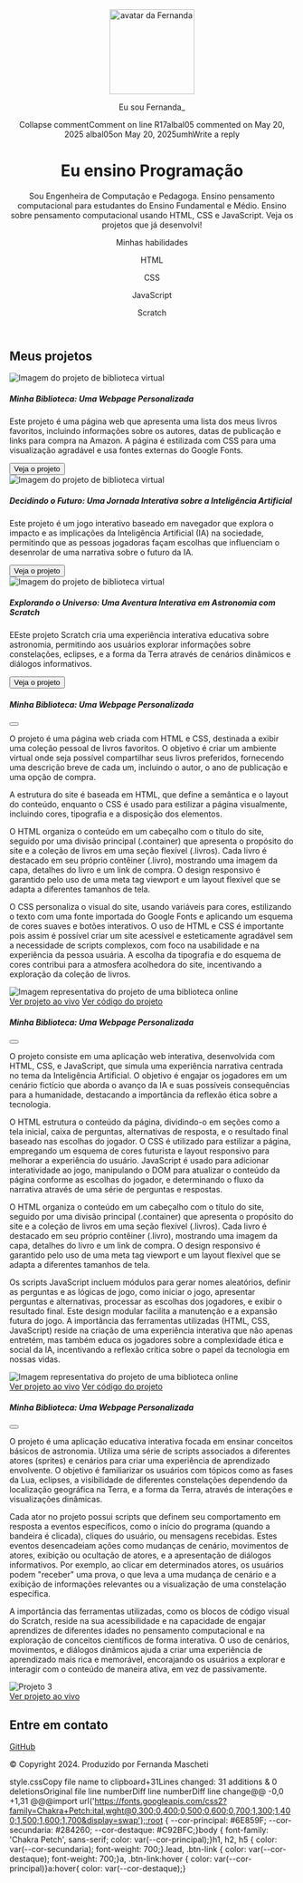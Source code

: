 <!DOCTYPE html><html lang="pt-br"><head>    <meta charset="UTF-8">    <meta name="daniel" content="width=device-width, initial-scale=1.0">    <link href="https://cdn.jsdelivr.net/npm/bootstrap@5.3.2/dist/css/bootstrap.min.css" rel="stylesheet">    <link rel="stylesheet" href="https://cdn.jsdelivr.net/npm/bootstrap-icons@1.11.3/font/bootstrap-icons.min.css">    <link rel="stylesheet" href="style.css">    <title>Meu portfólio</title></head><body>    <header class="container text-center">        <img src="img/avatar-perfil.png" alt="avatar da Fernanda" class="rounded-circle" width="150" height="150"            srcset="">        <p class="lead">Eu sou Fernanda_</p>Collapse commentComment on line R17albal05 commented on May 20, 2025 albal05on May 20, 2025umhWrite a reply        <h1>Eu ensino Programação</h1>        <p>Sou Engenheira de Computação e Pedagoga. Ensino pensamento computacional para estudantes do Ensino            Fundamental e Médio. Ensino sobre pensamento computacional usando HTML, CSS e JavaScript. Veja os projetos            que já desenvolvi!</p>        <p>Minhas habilidades</p>        <div>            <p class="badge bg-secondary">HTML</p>            <p class="badge bg-secondary">CSS</p>            <p class="badge bg-secondary">JavaScript</p>            <p class="badge bg-secondary">Scratch</p>        </div>    </header>    <main class="container mt-5">        <h2>Meus projetos</h2>        <div class="row">            <!-- Projeto 1 -->            <div class="col-md-4">                <div class="card">                    <img src="img/projeto-1.png" class="card-img-top" alt="Imagem do projeto de biblioteca virtual">                    <div class="card-body">                        <h5 class="card-title">Minha Biblioteca: Uma Webpage Personalizada</h5>                        <p class="card-text">Este projeto é uma página web que apresenta uma lista dos meus livros                            favoritos, incluindo informações sobre os autores, datas de publicação e links para compra                            na Amazon. A página é estilizada com CSS para uma visualização agradável e usa fontes                            externas do Google Fonts.                        </p>                        <button type="button" class="btn btn-link" data-bs-toggle="modal" data-bs-target="#modal1">Veja                            o projeto</button>                    </div>                </div>            </div>            <!-- Projeto 2 -->            <div class="col-md-4">                <div class="card">                    <img src="img/projeto-2.png" class="card-img-top" alt="Imagem do projeto de biblioteca virtual">                    <div class="card-body">                        <h5 class="card-title">Decidindo o Futuro: Uma Jornada Interativa sobre a Inteligência                            Artificial</h5>                        <p class="card-text">Este projeto é um jogo interativo baseado em navegador que explora o                            impacto e as implicações da Inteligência Artificial (IA) na sociedade, permitindo que as                            pessoas jogadoras façam escolhas que influenciam o desenrolar de uma narrativa sobre o                            futuro da IA.</p>                        <button type="button" class="btn btn-link" data-bs-toggle="modal" data-bs-target="#modal2">Veja                            o projeto</button>                    </div>                </div>            </div>            <!-- Projeto 3 -->            <div class="col-md-4">                <div class="card">                    <img src="img/projeto-3.png" class="card-img-top" alt="Imagem do projeto de biblioteca virtual">                    <div class="card-body">                        <h5 class="card-title">Explorando o Universo: Uma Aventura Interativa em Astronomia com Scratch                        </h5>                        <p class="card-text">EEste projeto Scratch cria uma experiência interativa educativa sobre                            astronomia, permitindo aos usuários explorar informações sobre constelações, eclipses, e a                            forma da Terra através de cenários dinâmicos e diálogos informativos.                        </p>                        <button type="button" class="btn btn-link" data-bs-toggle="modal" data-bs-target="#modal3">Veja                            o projeto</button>                    </div>                </div>            </div>        </div>    </main>    <!-- Modal 1 -->    <div class="modal" id="modal1" tabindex="-1">        <div class="modal-dialog">            <div class="modal-content">                <div class="modal-header">                    <h5 class="modal-title">Minha Biblioteca: Uma Webpage Personalizada</h5>                    <button type="button" class="btn-close" data-bs-dismiss="modal" aria-label="Close"></button>                </div>                <div class="modal-body">                    <p>O projeto é uma página web criada com HTML e CSS, destinada a exibir uma coleção pessoal de                        livros favoritos. O objetivo é criar um ambiente virtual onde seja possível compartilhar                        seus livros preferidos, fornecendo uma descrição breve de cada um, incluindo o autor, o ano                        de publicação e uma opção de compra.</p>                    <p>A estrutura do site é baseada em HTML, que define a semântica e o layout do conteúdo,                        enquanto o CSS é usado para estilizar a página visualmente, incluindo cores, tipografia e a                        disposição dos elementos.</p>                    <p>O HTML organiza o conteúdo em um cabeçalho com o título do site, seguido por uma divisão                        principal (.container) que apresenta o propósito do site e a coleção de livros em uma seção                        flexível (.livros). Cada livro é destacado em seu próprio contêiner (.livro), mostrando uma                        imagem da capa, detalhes do livro e um link de compra. O design responsivo é garantido pelo                        uso de uma meta tag viewport e um layout flexível que se adapta a diferentes tamanhos de                        tela.</p>                    <p>O CSS personaliza o visual do site, usando variáveis para cores, estilizando o texto com uma                        fonte importada do Google Fonts e aplicando um esquema de cores suaves e botões interativos.                        O uso de HTML e CSS é importante pois assim é possível criar um site acessível e                        esteticamente agradável sem a necessidade de scripts complexos, com foco na usabilidade e na                        experiência da pessoa usuária. A escolha da tipografia e do esquema de cores contribui para                        a atmosfera acolhedora do site, incentivando a exploração da coleção de livros.</p>                    <img src="img/projeto-1.png" class="img-fluid w-100"                        alt="Imagem representativa do projeto de uma biblioteca online">                </div>                <div class="modal-footer">                    <a href="https://femascheti.github.io/minhas-leituras/">Ver projeto ao vivo</a>                    <a href="https://github.com/femascheti/minhas-leituras">Ver código do projeto</a>                </div>            </div>        </div>    </div>    <!-- Modal 2 -->    <div class="modal" id="modal2" tabindex="-1">        <div class="modal-dialog">            <div class="modal-content">                <div class="modal-header">                    <h5 class="modal-title">Minha Biblioteca: Uma Webpage Personalizada</h5>                    <button type="button" class="btn-close" data-bs-dismiss="modal" aria-label="Close"></button>                </div>                <div class="modal-body">                    <p>O projeto consiste em uma aplicação web interativa, desenvolvida com HTML, CSS, e JavaScript, que                        simula uma experiência narrativa centrada no tema da Inteligência Artificial. O objetivo é                        engajar os jogadores em um cenário fictício que aborda o avanço da IA e suas possíveis                        consequências para a humanidade, destacando a importância da reflexão ética sobre a tecnologia.                    </p>                    <p>O HTML estrutura o conteúdo da página, dividindo-o em seções como a tela inicial, caixa de                        perguntas, alternativas de resposta, e o resultado final baseado nas escolhas do jogador. O CSS                        é utilizado para estilizar a página, empregando um esquema de cores futurista e layout                        responsivo para melhorar a experiência do usuário. JavaScript é usado para adicionar                        interatividade ao jogo, manipulando o DOM para atualizar o conteúdo da página conforme as                        escolhas do jogador, e determinando o fluxo da narrativa através de uma série de perguntas e                        respostas.</p>                    <p>O HTML organiza o conteúdo em um cabeçalho com o título do site, seguido por uma divisão                        principal (.container) que apresenta o propósito do site e a coleção de livros em uma seção                        flexível (.livros). Cada livro é destacado em seu próprio contêiner (.livro), mostrando uma                        imagem da capa, detalhes do livro e um link de compra. O design responsivo é garantido pelo                        uso de uma meta tag viewport e um layout flexível que se adapta a diferentes tamanhos de                        tela.</p>                    <p>Os scripts JavaScript incluem módulos para gerar nomes aleatórios, definir as perguntas e as                        lógicas de jogo, como iniciar o jogo, apresentar perguntas e alternativas, processar as escolhas                        dos jogadores, e exibir o resultado final. Este design modular facilita a manutenção e a                        expansão futura do jogo. A importância das ferramentas utilizadas (HTML, CSS, JavaScript) reside                        na criação de uma experiência interativa que não apenas entretém, mas também educa os jogadores                        sobre a complexidade ética e social da IA, incentivando a reflexão crítica sobre o papel da                        tecnologia em nossas vidas.                    </p>                    <img src="img/projeto-2.png" class="img-fluid w-100"                        alt="Imagem representativa do projeto de uma biblioteca online">                </div>                <div class="modal-footer">                    <a href="https://femascheti.github.io/tecnicas-computacionais-refletindo-sobre-ia/">Ver projeto ao                        vivo</a>                    <a href="https://github.com/femascheti/tecnicas-computacionais-refletindo-sobre-ia">Ver código do                        projeto</a>                </div>            </div>        </div>    </div>    <!-- Modal 3 -->    <div class="modal" id="modal3" tabindex="-1">        <div class="modal-dialog">            <div class="modal-content">                <div class="modal-header">                    <h5 class="modal-title">Minha Biblioteca: Uma Webpage Personalizada</h5>                    <button type="button" class="btn-close" data-bs-dismiss="modal" aria-label="Close"></button>                </div>                <div class="modal-body">                    <p>O projeto é uma aplicação educativa interativa focada em ensinar conceitos básicos de                        astronomia. Utiliza uma série de scripts associados a diferentes atores (sprites) e                        cenários para criar uma experiência de aprendizado envolvente. O objetivo é familiarizar                        os usuários com tópicos como as fases da Lua, eclipses, a visibilidade de diferentes                        constelações dependendo da localização geográfica na Terra, e a forma da Terra, através                        de interações e visualizações dinâmicas.</p>                    <p>Cada ator no projeto possui scripts que definem seu comportamento em resposta a eventos                        específicos, como o início do programa (quando a bandeira é clicada), cliques do                        usuário, ou mensagens recebidas. Estes eventos desencadeiam ações como mudanças de                        cenário, movimentos de atores, exibição ou ocultação de atores, e a apresentação de                        diálogos informativos. Por exemplo, ao clicar em determinados atores, os usuários podem                        "receber" uma prova, o que leva a uma mudança de cenário e a exibição de informações                        relevantes ou a visualização de uma constelação específica.</p>                    <p>A importância das ferramentas utilizadas, como os blocos de código visual do Scratch,                        reside na sua acessibilidade e na capacidade de engajar aprendizes de diferentes idades                        no pensamento computacional e na exploração de conceitos científicos de forma                        interativa. O uso de cenários, movimentos, e diálogos dinâmicos ajuda a criar uma                        experiência de aprendizado mais rica e memorável, encorajando os usuários a explorar e                        interagir com o conteúdo de maneira ativa, em vez de passivamente.</p>                    <img src="img/projeto-3.png" alt="Projeto 3" class="img-fluid w-100">                </div>                <div class="modal-footer">                    <a href="https://scratch.mit.edu/projects/951732825/">Ver projeto ao vivo</a>                </div>            </div>        </div>    </div>    <footer class="container py-5">        <h2>Entre em contato</h2>        <div>            <i class="bi bi-github"></i>            <a href="https://github.com/femascheti">GitHub</a>        </div>        <p class="my-5 text-center">© Copyright 2024. Produzido por Fernanda Mascheti</p>    </footer>    <script src="https://cdn.jsdelivr.net/npm/bootstrap@5.3.2/dist/js/bootstrap.bundle.min.js"></script></body></html>
‎style.cssCopy file name to clipboard+31Lines changed: 31 additions & 0 deletionsOriginal file line numberDiff line numberDiff line change@@ -0,0 +1,31 @@@import url('https://fonts.googleapis.com/css2?family=Chakra+Petch:ital,wght@0,300;0,400;0,500;0,600;0,700;1,300;1,400;1,500;1,600;1,700&display=swap');:root {    --cor-principal: #6E859F;    --cor-secundaria: #284260;    --cor-destaque: #C92BFC;}body {    font-family: 'Chakra Petch', sans-serif;    color: var(--cor-principal);}h1, h2, h5 {    color: var(--cor-secundaria);    font-weight: 700;}.lead, .btn-link {    color: var(--cor-destaque);    font-weight: 700;}a, .btn-link:hover {    color: var(--cor-principal)}a:hover{    color: var(--cor-destaque);}
